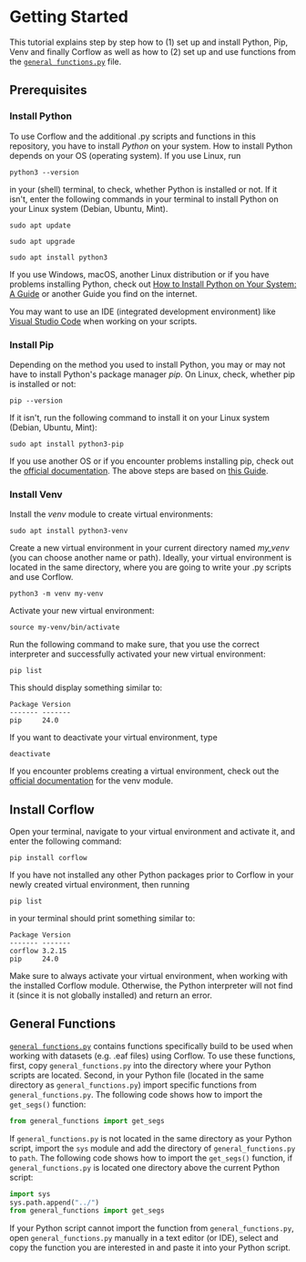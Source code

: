 # Getting Started

This tutorial explains step by step how to (1) set up and install Python, Pip, Venv and finally Corflow as well as how to (2) set up and use functions from the [`general functions.py`](../../general_functions.py) file.

## Prerequisites

### Install Python

To use Corflow and the additional .py scripts and functions in this repository, you have to install _Python_ on your system. How to install Python depends on your OS (operating system). If you use Linux, run

```shell
python3 --version
```

in your (shell) terminal, to check, whether Python is installed or not. If it isn't, enter the following commands in your terminal to install Python on your Linux system (Debian, Ubuntu, Mint).

```shell
sudo apt update
```

```shell
sudo apt upgrade
```

```shell
sudo apt install python3
```

If you use Windows, macOS, another Linux distribution or if you have problems installing Python, check out [How to Install Python on Your System: A Guide](https://realpython.com/installing-python/) or another Guide you find on the internet.

You may want to use an IDE (integrated development environment) like [Visual Studio Code](https://code.visualstudio.com/) when working on your scripts.

### Install Pip

Depending on the method you used to install Python, you may or may not have to install Python's package manager _pip_. On Linux, check, whether pip is installed or not:

```shell
pip --version
```

If it isn't, run the following command to install it on your Linux system (Debian, Ubuntu, Mint):

```shell
sudo apt install python3-pip
```

If you use another OS or if you encounter problems installing pip, check out the [official documentation](https://pip.pypa.io/en/stable/installation/). The above steps are based on [this Guide](https://packaging.python.org/en/latest/guides/installing-using-linux-tools/#installing-pip-setuptools-wheel-with-linux-package-managers).

### Install Venv

Install the _venv_ module to create virtual environments:

```shell
sudo apt install python3-venv
```
Create a new virtual environment in your current directory named _my\_venv_ (you can choose another name or path). Ideally, your virtual environment is located in the same directory, where you are going to write your .py scripts and use Corflow.

```shell
python3 -m venv my-venv
```

Activate your new virtual environment:

```shell
source my-venv/bin/activate
```

Run the following command to make sure, that you use the correct interpreter and successfully activated your new virtual environment:

```shell
pip list
```

This should display something similar to:

```console
Package Version
------- -------
pip     24.0
```

If you want to deactivate your virtual environment, type

```shell
deactivate
```

If you encounter problems creating a virtual environment, check out the [official documentation](https://docs.python.org/3/library/venv.html) for the venv module.

## Install Corflow

Open your terminal, navigate to your virtual environment and activate it, and enter the following command:

```shell
pip install corflow
```

If you have not installed any other Python packages prior to Corflow in your newly created virtual environment, then running

```shell
pip list
```

in your terminal should print something similar to:

```console
Package Version
------- -------
corflow 3.2.15
pip     24.0
```

Make sure to always activate your virtual environment, when working with the installed Corflow module. Otherwise, the Python interpreter will not find it (since it is not globally installed) and return an error.

## General Functions

[`general functions.py`](../../general_functions.py) contains functions specifically build to be used when working with datasets (e.g. .eaf files) using Corflow. To use these functions, first, copy `general_functions.py` into the directory where your Python scripts are located. Second, in your Python file (located in the same directory as `general_functions.py`) import specific functions from `general_functions.py`. The following code shows how to import the `get_segs()` function:

```python
from general_functions import get_segs
```

If `general_functions.py` is not located in the same directory as your Python script, import the `sys` module and add the directory of `general_functions.py` to `path`. The following code shows how to import the `get_segs()` function, if `general_functions.py` is located one directory above the current Python script:

```python
import sys
sys.path.append("../")
from general_functions import get_segs
```

If your Python script cannot import the function from `general_functions.py`, open `general_functions.py` manually in a text editor (or IDE), select and copy the function you are interested in and paste it into your Python script.